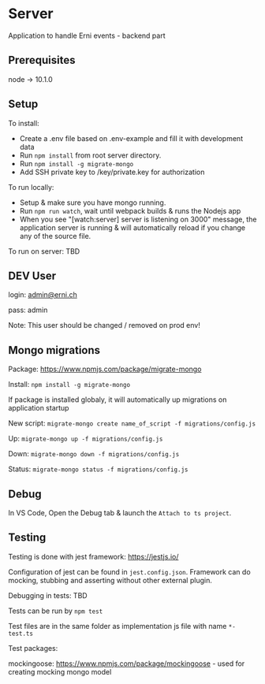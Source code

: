 # Server

Application to handle Erni events - backend part

## Prerequisites

node -> 10.1.0

## Setup

To install:
 * Create a .env file based on .env-example and fill it with development data
 * Run `npm install` from root server directory.
 * Run `npm install -g migrate-mongo`
 * Add SSH private key to /key/private.key for authorization

To run locally:
 * Setup & make sure you have mongo running.
 * Run `npm run watch`, wait until webpack builds & runs the Nodejs app
 * When you see "[watch:server] server is listening on 3000" message, the application server is running & will automatically reload if you change any of the source file.

To run on server:
TBD

## DEV User
login: admin@erni.ch

pass: admin

Note: This user should be changed / removed on prod env! 

## Mongo migrations

Package: https://www.npmjs.com/package/migrate-mongo

Install: `npm install -g migrate-mongo`

If package is installed globaly, it will automatically up migrations on application startup

New script: `migrate-mongo create name_of_script -f migrations/config.js`

Up: `migrate-mongo up -f migrations/config.js`

Down: `migrate-mongo down -f migrations/config.js`

Status: `migrate-mongo status -f migrations/config.js`

## Debug 
 In VS Code, Open the Debug tab & launch the `Attach to ts project`.

## Testing

Testing is done with jest framework: https://jestjs.io/

Configuration of jest can be found in `jest.config.json`. Framework can do mocking, stubbing and asserting without other external plugin.

Debugging in tests: TBD

Tests can be run by `npm test`

Test files are in the same folder as implementation js file with name `*-test.ts`

Test packages:

mockingoose: https://www.npmjs.com/package/mockingoose - used for creating mocking mongo model
